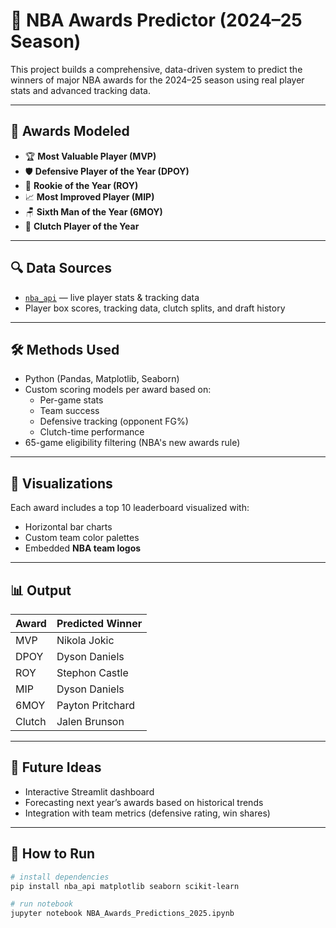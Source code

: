 # 🏀 NBA Awards Predictor (2024–25 Season)

This project builds a comprehensive, data-driven system to predict the winners of major NBA awards for the 2024–25 season using real player stats and advanced tracking data.

---

## 🧠 Awards Modeled

- 🏆 **Most Valuable Player (MVP)**
- 🛡️ **Defensive Player of the Year (DPOY)**
- 🌱 **Rookie of the Year (ROY)**
- 📈 **Most Improved Player (MIP)**
- 🪑 **Sixth Man of the Year (6MOY)**
- 🧊 **Clutch Player of the Year**

---

## 🔍 Data Sources

- [`nba_api`](https://github.com/swar/nba_api) — live player stats & tracking data
- Player box scores, tracking data, clutch splits, and draft history

---

## 🛠️ Methods Used

- Python (Pandas, Matplotlib, Seaborn)
- Custom scoring models per award based on:
  - Per-game stats
  - Team success
  - Defensive tracking (opponent FG%)
  - Clutch-time performance
- 65-game eligibility filtering (NBA's new awards rule)

---

## 🎨 Visualizations

Each award includes a top 10 leaderboard visualized with:
- Horizontal bar charts
- Custom team color palettes
- Embedded **NBA team logos**

---

## 📊  Output

| Award | Predicted Winner |
|-------|------------------|
| MVP   | Nikola Jokic     |
| DPOY  | Dyson Daniels    |
| ROY   | Stephon Castle   |
| MIP   | Dyson Daniels    |
| 6MOY  | Payton Pritchard |
| Clutch| Jalen Brunson    |


---

## 🚀 Future Ideas

- Interactive Streamlit dashboard
- Forecasting next year’s awards based on historical trends
- Integration with team metrics (defensive rating, win shares)

---

## 🧾 How to Run

```bash
# install dependencies
pip install nba_api matplotlib seaborn scikit-learn

# run notebook
jupyter notebook NBA_Awards_Predictions_2025.ipynb
